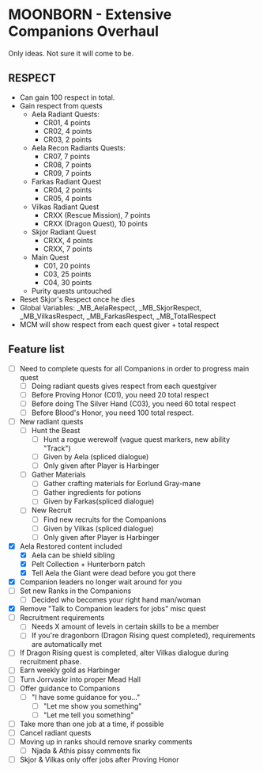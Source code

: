 # MOONBORN - Extensive Companions Overhaul

Only ideas. Not sure it will come to be.

## RESPECT
- Can gain 100 respect in total.
- Gain respect from quests
  - Aela Radiant Quests:
    - CR01, 4 points
    - CR02, 4 points
    - CR03, 2 points
  - Aela Recon Radiants Quests:
    - CR07, 7 points
    - CR08, 7 points
    - CR09, 7 points
  - Farkas Radiant Quest
    - CR04, 2 points
    - CR05, 4 points
  - Vilkas Radiant Quest
    - CRXX (Rescue Mission), 7 points
    - CRXX (Dragon Quest), 10 points
  - Skjor Radiant Quest
    - CRXX, 4 points
    - CRXX, 7 points
  - Main Quest
    - C01, 20 points
    - C03, 25 points
    - C04, 30 points
  - Purity quests untouched
- Reset Skjor's Respect once he dies
- Global Variables: _MB_AelaRespect, _MB_SkjorRespect, _MB_VilkasRespect, _MB_FarkasRespect, _MB_TotalRespect
- MCM will show respect from each quest giver + total respect

## Feature list
- [ ] Need to complete quests for all Companions in order to progress main quest
  - [ ] Doing radiant quests gives respect from each questgiver
  - [ ] Before Proving Honor (C01), you need 20 total respect
  - [ ] Before doing The Silver Hand (C03), you need 60 total respect
  - [ ] Before Blood's Honor, you need 100 total respect. 
- [ ] New radiant quests
  - [ ] Hunt the Beast
    - [ ] Hunt a rogue werewolf (vague quest markers, new ability "Track")
    - [ ] Given by Aela (spliced dialogue)
    - [ ] Only given after Player is Harbinger
  - [ ] Gather Materials
    - [ ] Gather crafting materials for Eorlund Gray-mane
    - [ ] Gather ingredients for potions
    - [ ] Given by Farkas(spliced dialogue)
  - [ ] New Recruit
    - [ ] Find new recruits for the Companions
    - [ ] Given by Vilkas (spliced dialogue)
    - [ ] Only given after Player is Harbinger
- [x] Aela Restored content included
  - [x] Aela can be shield sibling
  - [x] Pelt Collection + Hunterborn patch
  - [x] Tell Aela the Giant were dead before you got there
- [x] Companion leaders no longer wait around for you
- [ ] Set new Ranks in the Companions
  - [ ] Decided who becomes your right hand man/woman
- [x] Remove "Talk to Companion leaders for jobs" misc quest
- [ ] Recruitment requirements
  - [ ] Needs X amount of levels in certain skills to be a member
  - [ ] If you're dragonborn (Dragon Rising quest completed), requirements are automatically met
- [ ] If Dragon Rising quest is completed, alter Vilkas dialogue during recruitment phase.
- [ ] Earn weekly gold as Harbinger
- [ ] Turn Jorrvaskr into proper Mead Hall
- [ ] Offer guidance to Companions
  - [ ] "I have some guidance for you..."
    - [ ] "Let me show you something"
    - [ ] "Let me tell you something"
- [ ] Take more than one job at a time, if possible
- [ ] Cancel radiant quests
- [ ] Moving up in ranks should remove snarky comments
  - [ ] Njada & Athis pissy comments fix
- [ ] Skjor & Vilkas only offer jobs after Proving Honor